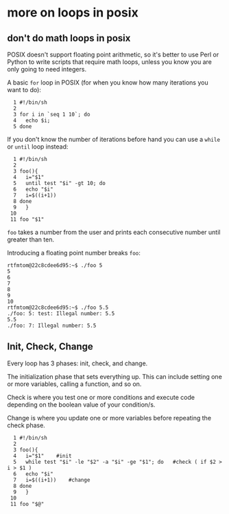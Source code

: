 # more on loops in posix

## don't do math loops in posix
POSIX doesn't support floating point arithmetic, so it's better to use Perl or Python to write scripts that require math loops, unless you know you are only going to need integers. 

A basic `for` loop in POSIX (for when you know how many iterations you want to do):
```
  1 #!/bin/sh
  2 
  3 for i in `seq 1 10`; do
  4   echo $i;
  5 done
```
If you don't know the number of iterations before hand you can use a `while` or `until` loop instead:
```
  1 #!/bin/sh
  2 
  3 foo(){
  4   i="$1"
  5   until test "$i" -gt 10; do
  6   echo "$i"
  7   i=$((i+1))
  8 done
  9   }
 10 
 11 foo "$1"
```
`foo` takes a number from the user and prints each consecutive number until greater than ten. 

Introducing a floating point number breaks `foo`:
```
rtfmtom@22c8cdee6d95:~$ ./foo 5
5
6
7
8
9
10
rtfmtom@22c8cdee6d95:~$ ./foo 5.5
./foo: 5: test: Illegal number: 5.5
5.5
./foo: 7: Illegal number: 5.5
```

## Init, Check, Change
Every loop has 3 phases: init, check, and change. 
 
The initialization phase that sets everything up. This can include setting one or more variables, calling a function, and so on. 

Check is where you test one or more conditions and execute code depending on the boolean value of your condition/s. 

Change is where you update one or more variables before repeating the check phase. 
```
  1 #!/bin/sh
  2 
  3 foo(){
  4   i="$1"    #init
  5   while test "$i" -le "$2" -a "$i" -ge "$1"; do   #check ( if $2 > i > $1 ) 
  6   echo "$i"
  7   i=$((i+1))    #change
  8 done
  9   }
 10   
 11 foo "$@"
```
